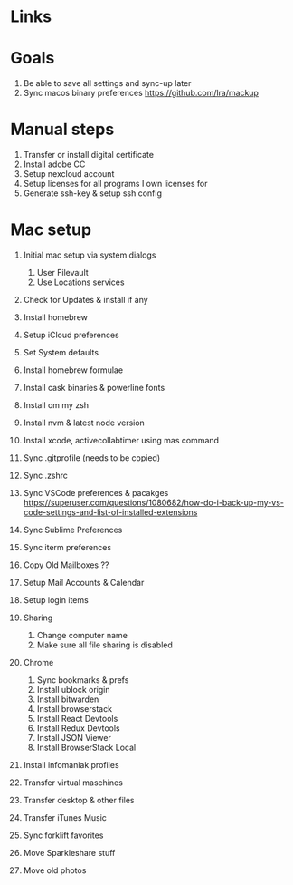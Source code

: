 # Links

# Goals

1. Be able to save all settings and sync-up later
2. Sync macos binary preferences https://github.com/lra/mackup

# Manual steps

1. Transfer or install digital certificate
2. Install adobe CC
3. Setup nexcloud account
4. Setup licenses for all programs I own licenses for
5. Generate ssh-key & setup ssh config

# Mac setup

1. Initial mac setup via system dialogs
   1. User Filevault
   2. Use Locations services
2. Check for Updates & install if any
3. Install homebrew
4. Setup iCloud preferences

5. Set System defaults
6. Install homebrew formulae
7. Install cask binaries & powerline fonts
8. Install om my zsh
9. Install nvm & latest node version
10. Install xcode, activecollabtimer using mas command
11. Sync .gitprofile (needs to be copied)
12. Sync .zshrc
13. Sync VSCode preferences & pacakges https://superuser.com/questions/1080682/how-do-i-back-up-my-vs-code-settings-and-list-of-installed-extensions
14. Sync Sublime Preferences
15. Sync iterm preferences
16. Copy Old Mailboxes ??
17. Setup Mail Accounts & Calendar
18. Setup login items
19. Sharing
    1. Change computer name
    2. Make sure all file sharing is disabled
20. Chrome
    1. Sync bookmarks & prefs
    2. Install ublock origin
    3. Install bitwarden
    4. Install browserstack
    5. Install React Devtools
    6. Install Redux Devtools
    7. Install JSON Viewer
    8. Install BrowserStack Local
21. Install infomaniak profiles
22. Transfer virtual maschines
23. Transfer desktop & other files
24. Transfer iTunes Music
25. Sync forklift favorites
26. Move Sparkleshare stuff
27. Move old photos
